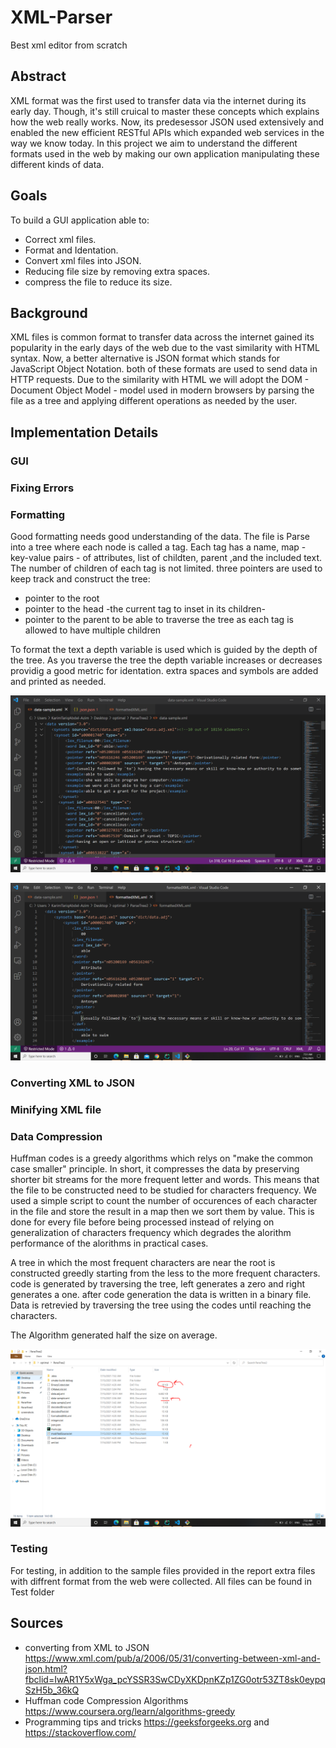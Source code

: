 # XML-Parser
Best xml editor from scratch

## Abstract
 XML format was the first used to transfer data via the internet during its early day. Though, it's still cruical to master these concepts which explains how the web really works. Now, its predesessor JSON used extensively and enabled the new efficient RESTful APIs which expanded web services in the way we know today.
In this project we aim to understand the different formats used in the web by making our own application manipulating these different kinds of data.

## Goals
 To build a GUI application able to: 
 - Correct xml files.
 - Format and Identation.
 - Convert xml files into JSON.
 - Reducing file size by removing extra spaces.
 - compress the file to reduce its size.

## Background
XML files is common format to transfer data across the internet gained its popularity in the early days of the web due to the vast similarity with HTML syntax. Now, a better alternative is JSON format which stands for JavaScript Object Notation. both of these formats are used to send data in HTTP requests.
Due to the similarity with HTML we will adopt the DOM - Document Object Model - model used in modern browsers by parsing the file as a tree and applying different operations as needed by the user.

## Implementation Details

### GUI

### Fixing Errors

### Formatting
 Good formatting needs good understanding of the data. The file is Parse into a tree where each node is called a tag.
 Each tag has a name, map - key-value pairs - of attributes, list of childten, parent ,and the included text.
 The number of children of each tag is not limited.
 three pointers are used to keep track and construct the tree:
 - pointer to the root
 - pointer to the head -the current tag to inset in its children-
 - pointer to the parent to be able to traverse the tree as each tag is allowed to have multiple children

To format the text a depth variable is used which is guided by the depth of the tree. As you traverse the tree the depth variable increases or decreases providig a good metric for identation.
extra spaces and symbols are added and printed as needed.

 ![file before formatting](https://github.com/KareimGazer/XML-Parser/blob/main/screenshots/rawData.PNG?raw=true)
 
  ![file after formatting](https://github.com/KareimGazer/XML-Parser/blob/main/screenshots/formatted.PNG?raw=true)

### Converting XML to JSON

### Minifying XML file


### Data Compression
 Huffman codes is a greedy algorithms which relys on "make the common case smaller" principle. In short, it compresses the data by preserving shorter bit streams for the more frequent letter and words. This means that the file to be constructed need to be studied for characters frequency. We used a simple script to count the number of occurences of each character in the file and store the result in a map then we sort them by value. This is done for every file before being processed instead of relying on generalization of characters frequency which degrades the alorithm performance of the alorithms in practical cases.
 
 A tree in which the most frequent characters are near the root is constructed greedly starting from the less to the more frequent characters. code is generated by traversing the tree, left generates a zero and right generates a one.
 after code generation the data is written in a binary file.
 Data is retrevied by traversing the tree using the codes until reaching the characters.
 
 The Algorithm generated half the size on average.
 
 ![files size](https://github.com/KareimGazer/XML-Parser/blob/main/screenshots/compression.PNG?raw=true)
 

### Testing
For testing, in addition to the sample files provided in the report extra files with diffrent format from the web were collected.
All files can be found in Test folder

## Sources
- converting from XML to JSON https://www.xml.com/pub/a/2006/05/31/converting-between-xml-and-json.html?fbclid=IwAR1Y5xWga_pcYSSR3SwCDyXKDpnKZp1ZG0otr53ZT8sk0eypqSzH5b_36kQ
- Huffman code Compression Algorithms https://www.coursera.org/learn/algorithms-greedy
- Programming tips and tricks https://geeksforgeeks.org and https://stackoverflow.com/
